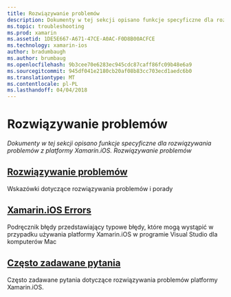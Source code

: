 ```yaml
---
title: Rozwiązywanie problemów
description: Dokumenty w tej sekcji opisano funkcje specyficzne dla rozwiązywania problemów z platformy Xamarin.iOS. Rozwiązywanie problemów
ms.topic: troubleshooting
ms.prod: xamarin
ms.assetid: 1DE5E667-A671-47CE-A0AC-F0D8B00ACFCE
ms.technology: xamarin-ios
author: bradumbaugh
ms.author: brumbaug
ms.openlocfilehash: 9b3cee70e6283ec945cdc87caff86fc09b48e6a9
ms.sourcegitcommit: 945df041e2180cb20af08b83cc703ecd1aedc6b0
ms.translationtype: MT
ms.contentlocale: pl-PL
ms.lasthandoff: 04/04/2018
---
```

# <a name="troubleshooting"></a>Rozwiązywanie problemów

_Dokumenty w tej sekcji opisano funkcje specyficzne dla rozwiązywania problemów z platformy Xamarin.iOS. Rozwiązywanie problemów_

<a name="Troubleshooting" />


##  <a name="troubleshootingiostroubleshootingtroubleshootingmd"></a>[Rozwiązywanie problemów](~/ios/troubleshooting/troubleshooting.md)

Wskazówki dotyczące rozwiązywania problemów i porady

 <a name="Xamarin.Android_Errors_Reference" />


##  <a name="xamarinios-errorsiostroubleshootingmtouch-errorsmd"></a>[Xamarin.iOS Errors](~/ios/troubleshooting/mtouch-errors.md)

Podręcznik błędy przedstawiający typowe błędy, które mogą wystąpić w przypadku używania platformy Xamarin.iOS w programie Visual Studio dla komputerów Mac

## <a name="frequently-asked-questionsquestionsindexmd"></a>[Często zadawane pytania](questions/index.md)
Często zadawane pytania dotyczące rozwiązywania problemów platformy Xamarin.iOS.

